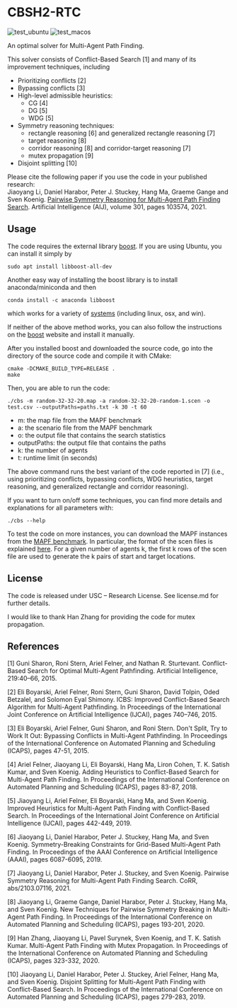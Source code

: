 # CBSH2-RTC
![test_ubuntu](https://github.com/Jiaoyang-Li/CBSH2-RTC/actions/workflows/test_ubuntu.yml/badge.svg)
![test_macos](https://github.com/Jiaoyang-Li/CBSH2-RTC/actions/workflows/test_macos.yml/badge.svg)

An optimal solver for Multi-Agent Path Finding.

This solver consists of Conflict-Based Search [1] and many of its improvement techniques, including 
* Prioritizing conflicts [2]
* Bypassing conflicts [3]
* High-level admissible heuristics:
    * CG [4] 
    * DG [5]
    * WDG [5]
* Symmetry reasoning techniques:
    * rectangle reasoning [6] and generalized rectangle reasoning [7]
    * target reasoning [8]
    * corridor reasoning [8] and corridor-target reasoning [7]
    * mutex propagation [9]
* Disjoint splitting [10]
 
 
 
Please cite the following paper if you use the code in your published research:  
Jiaoyang Li, Daniel Harabor, Peter J. Stuckey, Hang Ma, Graeme Gange and Sven Koenig.
[Pairwise Symmetry Reasoning for Multi-Agent Path Finding Search](https://doi.org/10.1016/j.artint.2021.103574).
Artificial Intelligence (AIJ), volume 301, pages 103574, 2021.
 
 ## Usage
The code requires the external library [boost](https://www.boost.org/). 
If you are using Ubuntu, you can install it simply by
```shell script
sudo apt install libboost-all-dev
``` 
Another easy way of installing the boost library is to install anaconda/miniconda and then 
```shell script
conda install -c anaconda libboost
```
which works for a variety of [systems](https://anaconda.org/anaconda/libboost)
(including linux, osx, and win).

If neither of the above method works, you can also follow the instructions 
on the [boost](https://www.boost.org/) website and install it manually.


After you installed boost and downloaded the source code, go into the directory of the source code and compile it with CMake: 
```shell script
cmake -DCMAKE_BUILD_TYPE=RELEASE .
make
```

Then, you are able to run the code:
```shell script
./cbs -m random-32-32-20.map -a random-32-32-20-random-1.scen -o test.csv --outputPaths=paths.txt -k 30 -t 60
```

- m: the map file from the MAPF benchmark
- a: the scenario file from the MAPF benchmark
- o: the output file that contains the search statistics
- outputPaths: the output file that contains the paths 
- k: the number of agents
- t: runtime limit (in seconds)

The above command runs the best variant of the code reported in [7] (i.e., using 
prioritizing conflicts,
bypassing conflicts,
WDG heuristics,
target reasoning, and
generalized rectangle and corridor reasoning).

If you want to turn on/off some techniques,
you can find more details and explanations for all parameters with:
```shell script
./cbs --help
```

To test the code on more instances,
you can download the MAPF instances from the [MAPF benchmark](https://movingai.com/benchmarks/mapf/index.html).
In particular, the format of the scen files is explained [here](https://movingai.com/benchmarks/formats.html). 
For a given number of agents k, the first k rows of the scen file are used to generate the k pairs of start and target locations.

## License
The code is released under USC – Research License. See license.md for further details.

I would like to thank Han Zhang for providing the code for mutex propagation.

## References

[1] Guni Sharon, Roni Stern, Ariel Felner, and Nathan R. Sturtevant.
Conflict-Based Search for Optimal Multi-Agent Pathfinding.
Artificial Intelligence, 219:40–66, 2015.

[2] Eli Boyarski, Ariel  Felner, Roni Stern, Guni Sharon, David Tolpin, Oded Betzalel, and Solomon Eyal Shimony.
ICBS: Improved Conflict-Based Search Algorithm for Multi-Agent Pathfinding. 
In Proceedings of the International Joint Conference on Artificial Intelligence (IJCAI), pages 740–746, 2015.

[3] Eli Boyarski, Ariel Felner, Guni Sharon, and Roni Stern.
Don't Split, Try to Work It Out: Bypassing Conflicts in Multi-Agent Pathfinding. 
In Proceedings of the International Conference on Automated Planning and Scheduling (ICAPS), pages 47-51, 2015.

[4] Ariel Felner, Jiaoyang Li, Eli Boyarski, Hang Ma, Liron Cohen, T. K. Satish Kumar, and Sven Koenig.
Adding Heuristics to Conflict-Based Search for Multi-Agent Path Finding. 
In Proceedings of the International Conference on Automated Planning and Scheduling (ICAPS), pages 83-87, 2018.

[5] Jiaoyang Li, Ariel Felner, Eli Boyarski, Hang Ma, and Sven Koenig.
Improved Heuristics for Multi-Agent Path Finding with Conflict-Based Search.
In Proceedings of the International Joint Conference on Artificial Intelligence (IJCAI), pages 442-449, 2019.

[6] Jiaoyang Li, Daniel Harabor, Peter J. Stuckey, Hang Ma, and Sven Koenig.
Symmetry-Breaking Constraints for Grid-Based Multi-Agent Path Finding.
In Proceedings of the AAAI Conference on Artificial Intelligence (AAAI), pages 6087-6095, 2019.

[7] Jiaoyang Li, Daniel Harabor, Peter J. Stuckey, and Sven Koenig. 
Pairwise Symmetry Reasoning for Multi-Agent Path Finding Search.
CoRR, abs/2103.07116, 2021.

[8] Jiaoyang Li, Graeme Gange, Daniel Harabor, Peter J. Stuckey, Hang Ma, and Sven Koenig.
New Techniques for Pairwise Symmetry Breaking in Multi-Agent Path Finding.
In Proceedings of the International Conference on Automated Planning and Scheduling (ICAPS), pages 193-201, 2020.

[9] Han Zhang, Jiaoyang Li, Pavel Surynek, Sven Koenig, and T. K. Satish Kumar.
Multi-Agent Path Finding with Mutex Propagation.
In Proceedings of the International Conference on Automated Planning and Scheduling (ICAPS), pages 323-332, 2020.
 
[10] Jiaoyang Li, Daniel Harabor, Peter J. Stuckey, Ariel Felner, Hang Ma, and Sven Koenig.
Disjoint Splitting for Multi-Agent Path Finding with Conflict-Based Search.
In Proceedings of the International Conference on Automated Planning and Scheduling (ICAPS), pages 279-283, 2019.
